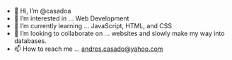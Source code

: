 - 👋 Hi, I’m @casadoa
- 👀 I’m interested in ... Web Development
- 🌱 I’m currently learning ... JavaScript, HTML, and CSS
- 💞️ I’m looking to collaborate on ... websites and slowly make my way into databases.
- 📫 How to reach me ... andres.casado@yahoo.com

<!---
casadoa/casadoa is a ✨ special ✨ repository because its `README.md` (this file) appears on your GitHub profile.
You can click the Preview link to take a look at your changes.
--->
